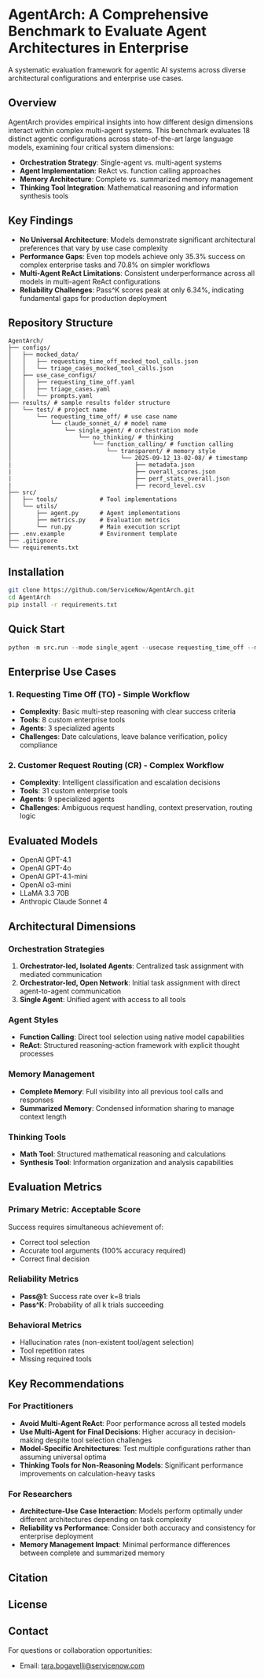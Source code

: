 # AgentArch: A Comprehensive Benchmark to Evaluate Agent Architectures in Enterprise

A systematic evaluation framework for agentic AI systems across diverse architectural configurations and enterprise use cases.

## Overview

AgentArch provides empirical insights into how different design dimensions interact within complex multi-agent systems. This benchmark evaluates 18 distinct agentic configurations across state-of-the-art large language models, examining four critical system dimensions:

- **Orchestration Strategy**: Single-agent vs. multi-agent systems
- **Agent Implementation**: ReAct vs. function calling approaches  
- **Memory Architecture**: Complete vs. summarized memory management
- **Thinking Tool Integration**: Mathematical reasoning and information synthesis tools

## Key Findings

- **No Universal Architecture**: Models demonstrate significant architectural preferences that vary by use case complexity
- **Performance Gaps**: Even top models achieve only 35.3% success on complex enterprise tasks and 70.8% on simpler workflows
- **Multi-Agent ReAct Limitations**: Consistent underperformance across all models in multi-agent ReAct configurations
- **Reliability Challenges**: Pass^K scores peak at only 6.34%, indicating fundamental gaps for production deployment

## Repository Structure

```
AgentArch/
├── configs/
│   ├── mocked_data/
│   │   ├── requesting_time_off_mocked_tool_calls.json
│   │   └── triage_cases_mocked_tool_calls.json
│   ├── use_case_configs/
│   │   ├── requesting_time_off.yaml
│   │   ├── triage_cases.yaml
│   │   └── prompts.yaml
├── results/ # sample results folder structure
│   └── test/ # project name
│       └── requesting_time_off/ # use case name
│           └── claude_sonnet_4/ # model name
│               └── single_agent/ # orchestration mode
│                   └── no_thinking/ # thinking 
│                       └── function_calling/ # function calling
│                           └── transparent/ # memory style
│                               └── 2025-09-12_13-02-08/ # timestamp
|                                   ├── metadata.json
|                                   ├── overall_scores.json
|                                   ├── perf_stats_overall.json
|                                   ├── record_level.csv
├── src/
│   ├── tools/            # Tool implementations
│   └── utils/
│       ├── agent.py      # Agent implementations
│       ├── metrics.py    # Evaluation metrics
│       └── run.py        # Main execution script
├── .env.example          # Environment template
├── .gitignore
└── requirements.txt
```

## Installation

```bash
git clone https://github.com/ServiceNow/AgentArch.git
cd AgentArch
pip install -r requirements.txt
```

## Quick Start

```python
python -m src.run --mode single_agent --usecase requesting_time_off --model claude_sonnet_4 --agent_type function_calling --project test --debug
```


## Enterprise Use Cases

### 1. Requesting Time Off (TO) - Simple Workflow
- **Complexity**: Basic multi-step reasoning with clear success criteria
- **Tools**: 8 custom enterprise tools
- **Agents**: 3 specialized agents
- **Challenges**: Date calculations, leave balance verification, policy compliance

### 2. Customer Request Routing (CR) - Complex Workflow  
- **Complexity**: Intelligent classification and escalation decisions
- **Tools**: 31 custom enterprise tools
- **Agents**: 9 specialized agents
- **Challenges**: Ambiguous request handling, context preservation, routing logic

## Evaluated Models

- OpenAI GPT-4.1
- OpenAI GPT-4o  
- OpenAI GPT-4.1-mini
- OpenAI o3-mini
- LLaMA 3.3 70B
- Anthropic Claude Sonnet 4

## Architectural Dimensions

### Orchestration Strategies
1. **Orchestrator-led, Isolated Agents**: Centralized task assignment with mediated communication
2. **Orchestrator-led, Open Network**: Initial task assignment with direct agent-to-agent communication  
3. **Single Agent**: Unified agent with access to all tools

### Agent Styles
- **Function Calling**: Direct tool selection using native model capabilities
- **ReAct**: Structured reasoning-action framework with explicit thought processes

### Memory Management
- **Complete Memory**: Full visibility into all previous tool calls and responses
- **Summarized Memory**: Condensed information sharing to manage context length

### Thinking Tools
- **Math Tool**: Structured mathematical reasoning and calculations
- **Synthesis Tool**: Information organization and analysis capabilities

## Evaluation Metrics

### Primary Metric: Acceptable Score
Success requires simultaneous achievement of:
- Correct tool selection
- Accurate tool arguments (100% accuracy required)
- Correct final decision

### Reliability Metrics
- **Pass@1**: Success rate over k=8 trials
- **Pass^K**: Probability of all k trials succeeding

### Behavioral Metrics
- Hallucination rates (non-existent tool/agent selection)
- Tool repetition rates
- Missing required tools

## Key Recommendations

### For Practitioners
- **Avoid Multi-Agent ReAct**: Poor performance across all tested models
- **Use Multi-Agent for Final Decisions**: Higher accuracy in decision-making despite tool selection challenges
- **Model-Specific Architectures**: Test multiple configurations rather than assuming universal optima
- **Thinking Tools for Non-Reasoning Models**: Significant performance improvements on calculation-heavy tasks

### For Researchers
- **Architecture-Use Case Interaction**: Models perform optimally under different architectures depending on task complexity
- **Reliability vs Performance**: Consider both accuracy and consistency for enterprise deployment
- **Memory Management Impact**: Minimal performance differences between complete and summarized memory

## Citation


## License

## Contact

For questions or collaboration opportunities:
- Email: tara.bogavelli@servicenow.com
